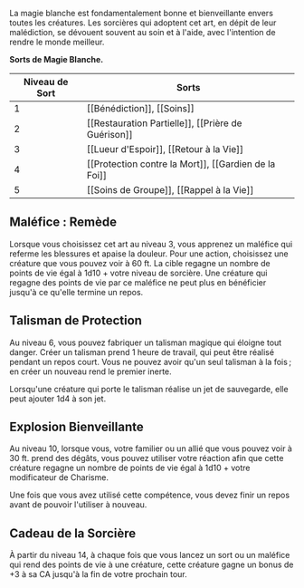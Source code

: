 La magie blanche est fondamentalement bonne et bienveillante envers toutes les créatures. Les sorcières qui adoptent cet art, en dépit de leur malédiction, se dévouent souvent au soin et à l'aide, avec l'intention de rendre le monde meilleur.


**Sorts de Magie Blanche.**

| Niveau de Sort | Sorts |
| -------------- | ----- |
| 1 | [[Bénédiction]], [[Soins]] |
| 2 | [[Restauration Partielle]], [[Prière de Guérison]] |
| 3 | [[Lueur d'Espoir]], [[Retour à la Vie]] |
| 4 | [[Protection contre la Mort]], [[Gardien de la Foi]] |
| 5 | [[Soins de Groupe]], [[Rappel à la Vie]] |

## Maléfice : Remède

Lorsque vous choisissez cet art au niveau 3, vous apprenez un maléfice qui referme les blessures et apaise la douleur. Pour une action, choisissez une créature que vous pouvez voir à 60 ft. La cible regagne un nombre de points de vie égal à 1d10 + votre niveau de sorcière. Une créature qui regagne des points de vie par ce maléfice ne peut plus en bénéficier jusqu'à ce qu'elle termine un repos.

## Talisman de Protection

Au niveau 6, vous pouvez fabriquer un talisman magique qui éloigne tout danger. Créer un talisman prend 1 heure de travail, qui peut être réalisé pendant un repos court. Vous ne pouvez avoir qu'un seul talisman à la fois ; en créer un nouveau rend le premier inerte.

Lorsqu'une créature qui porte le talisman réalise un jet de sauvegarde, elle peut ajouter 1d4 à son jet.

## Explosion Bienveillante

Au niveau 10, lorsque vous, votre familier ou un allié que vous pouvez voir à 30 ft. prend des dégâts, vous pouvez utiliser votre réaction afin que cette créature regagne un nombre de points de vie égal à 1d10 + votre modificateur de Charisme.

Une fois que vous avez utilisé cette compétence, vous devez finir un repos avant de pouvoir l'utiliser à nouveau.

## Cadeau de la Sorcière

À partir du niveau 14, à chaque fois que vous lancez un sort ou un maléfice qui rend des points de vie à une créature, cette créature gagne un bonus de +3 à sa CA jusqu'à la fin de votre prochain tour.
